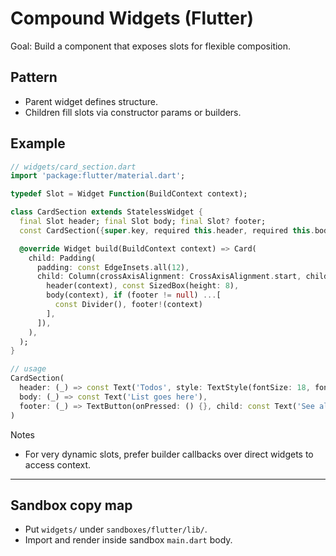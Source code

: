 # Compound Widgets (Flutter)

Goal: Build a component that exposes slots for flexible composition.

## Pattern

- Parent widget defines structure.
- Children fill slots via constructor params or builders.

## Example

```dart
// widgets/card_section.dart
import 'package:flutter/material.dart';

typedef Slot = Widget Function(BuildContext context);

class CardSection extends StatelessWidget {
  final Slot header; final Slot body; final Slot? footer;
  const CardSection({super.key, required this.header, required this.body, this.footer});

  @override Widget build(BuildContext context) => Card(
    child: Padding(
      padding: const EdgeInsets.all(12),
      child: Column(crossAxisAlignment: CrossAxisAlignment.start, children: [
        header(context), const SizedBox(height: 8),
        body(context), if (footer != null) ...[
          const Divider(), footer!(context)
        ],
      ]),
    ),
  );
}
```

```dart
// usage
CardSection(
  header: (_) => const Text('Todos', style: TextStyle(fontSize: 18, fontWeight: FontWeight.bold)),
  body: (_) => const Text('List goes here'),
  footer: (_) => TextButton(onPressed: () {}, child: const Text('See all')),
)
```

Notes

- For very dynamic slots, prefer builder callbacks over direct widgets to access context.

---

## Sandbox copy map

- Put `widgets/` under `sandboxes/flutter/lib/`.
- Import and render inside sandbox `main.dart` body.
